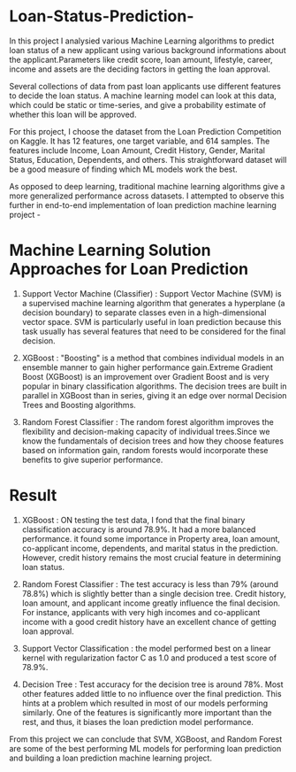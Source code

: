 # Loan-Status-Prediction-
In this project I analysied various Machine Learning algorithms to predict loan status of a new applicant using various background informations about the applicant.Parameters like credit score, loan amount, lifestyle, career, income and assets are the deciding factors in getting the loan approval.

Several collections of data from past loan applicants use different features to decide the loan status. A machine learning model can look at this data, which could be static or time-series, and give a probability estimate of whether this loan will be approved.

For this project, I choose the dataset from the Loan Prediction Competition on Kaggle. It has 12 features, one target variable, and 614 samples. The features include Income, Loan Amount, Credit History, Gender, Marital Status, Education, Dependents, and others. This straightforward dataset will be a good measure of finding which ML models work the best.

As opposed to deep learning, traditional machine learning algorithms give a more generalized performance across datasets. I attempted to observe this further in end-to-end implementation of loan prediction machine learning project -

# Machine Learning Solution Approaches for Loan Prediction

1. Support Vector Machine (Classifier) : Support Vector Machine (SVM) is a supervised machine learning algorithm that generates a hyperplane (a decision boundary) to separate classes even in a high-dimensional vector space. SVM is particularly useful in loan prediction because this task usually has several features that need to be considered for the final decision.

2. XGBoost : "Boosting" is a method that combines individual models in an ensemble manner to gain higher performance gain.Extreme Gradient Boost (XGBoost) is an improvement over Gradient Boost and is very popular in binary classification algorithms. The decision trees are built in parallel in XGBoost than in series, giving it an edge over normal Decision Trees and Boosting algorithms.

3. Random Forest Classifier : The random forest algorithm improves the flexibility and decision-making capacity of individual trees.Since we know the fundamentals of decision trees and how they choose features based on information gain, random forests would incorporate these benefits to give superior performance.


 # Result 

 1. XGBoost : ON testing the test data, I fond that the final binary classification accuracy is around 78.9%. It had a more balanced performance. it found some importance in Property area, loan amount, co-applicant income, dependents, and marital status  in the prediction. However, credit history remains the most crucial feature in determining loan status.

 2. Random Forest Classifier : The test accuracy is less than 79% (around 78.8%) which is slightly better than a single decision tree. Credit history, loan amount, and applicant income greatly influence the final decision. For instance, applicants with very high incomes and co-applicant income with a good credit history have an excellent chance of getting loan approval.

 3. Support Vector Classification : the model performed best on a linear kernel with regularization factor C as 1.0 and produced a test score of 78.9%.

 4. Decision Tree : Test accuracy for the decision tree is around 78%. Most other features added little to no influence over the final prediction. This hints at a problem which resulted in most of our models performing similarly. One of the features is significantly more important than the rest, and thus, it biases the loan prediction model performance.

From this project we can conclude that SVM, XGBoost, and Random Forest are some of the best performing ML models for performing loan prediction and building a loan prediction machine learning project.
